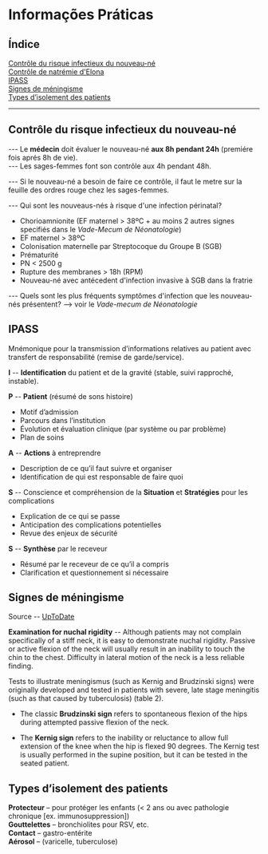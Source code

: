 # Informações Práticas

## Índice

[Contrôle du risque infectieux du nouveau-né](#contrôle-du-risque-infectieux-du-nouveau-né)  
[Contrôle de natrémie d'Elona]()  
[IPASS](#IPASS)  
[Signes de méningisme](#signes-de-méningisme)  
[Types d’isolement des patients]()  

---


## Contrôle du risque infectieux du nouveau-né

--- Le **médecin** doit évaluer le nouveau-né **aux 8h pendant 24h** (premiére fois aprés 8h de vie).  
--- Les sages-femmes font son contrôle aux 4h pendant 48h.  

--- Si le nouveau-né a besoin de faire ce contrôle, il faut le metre sur la feuille des ordres rouge chez les sages-femmes.

--- Qui sont les nouveaus-nés à risque d'une infection périnatal?

- Chorioamnionite (EF maternel > 38ºC + au moins 2 autres signes specifiés dans le *Vade-Mecum de Néonatologie*)
- EF maternel > 38ºC
- Colonisation maternelle par Streptocoque du Groupe B (SGB)
- Prématurité
- PN < 2500 g
- Rupture des membranes > 18h (RPM)
- Nouveau-né avec antécedent d'infection invasive à SGB dans la fratrie

--- Quels sont les plus fréquents symptômes d'infection que les nouveau-nés présentent? --> voir le *Vade-mecum de Néonatologie*


## IPASS

Mnémonique pour la transmission d’informations relatives au patient avec transfert de responsabilité (remise de garde/service).

**I** -- **Identification** du patient et de la gravité (stable, suivi rapproché, instable).

**P**
 -- **Patient** (résumé de sons histoire)

- Motif d’admission
- Parcours dans l’institution
- Évolution et évaluation clinique (par système ou par problème)
- Plan de soins

**A**
 -- **Actions** à entreprendre

- Description de ce qu’il faut suivre et organiser
- Identification de qui est responsable de faire quoi

**S** -- Conscience et compréhension de la **Situation** et **Stratégies** pour les complications

- Explication de ce qui se passe
- Anticipation des complications potentielles
- Revue des enjeux de sécurité

**S** -- **Synthèse** par le receveur

- Résumé par le receveur de ce qu’il a compris
- Clarification et questionnement si nécessaire


## Signes de méningisme

Source -- [UpToDate](https://www.uptodate.com/contents/clinical-features-and-diagnosis-of-acute-bacterial-meningitis-in-adults)

**Examination for nuchal rigidity** -- Although patients may not complain specifically of a stiff neck, it is easy to demonstrate nuchal rigidity. Passive or active flexion of the neck will usually result in an inability to touch the chin to the chest. Difficulty in lateral motion of the neck is a less reliable finding.

Tests to illustrate meningismus (such as Kernig and Brudzinski signs) were originally developed and tested in patients with severe, late stage meningitis (such as that caused by tuberculosis) (table 2).

- The classic **Brudzinski sign** refers to spontaneous flexion of the hips during attempted passive flexion of the neck.

- The **Kernig sign** refers to the inability or reluctance to allow full extension of the knee when the hip is flexed 90 degrees. The Kernig test is usually performed in the supine position, but it can be tested in the seated patient.


## Types d’isolement des patients

**Protecteur** – pour protéger les enfants (< 2 ans ou avec pathologie chronique [ex. immunosuppression])  
**Gouttelettes** – bronchiolites pour RSV, etc.  
**Contact** – gastro-entérite  
**Aérosol** – (varicelle, tuberculose)  
